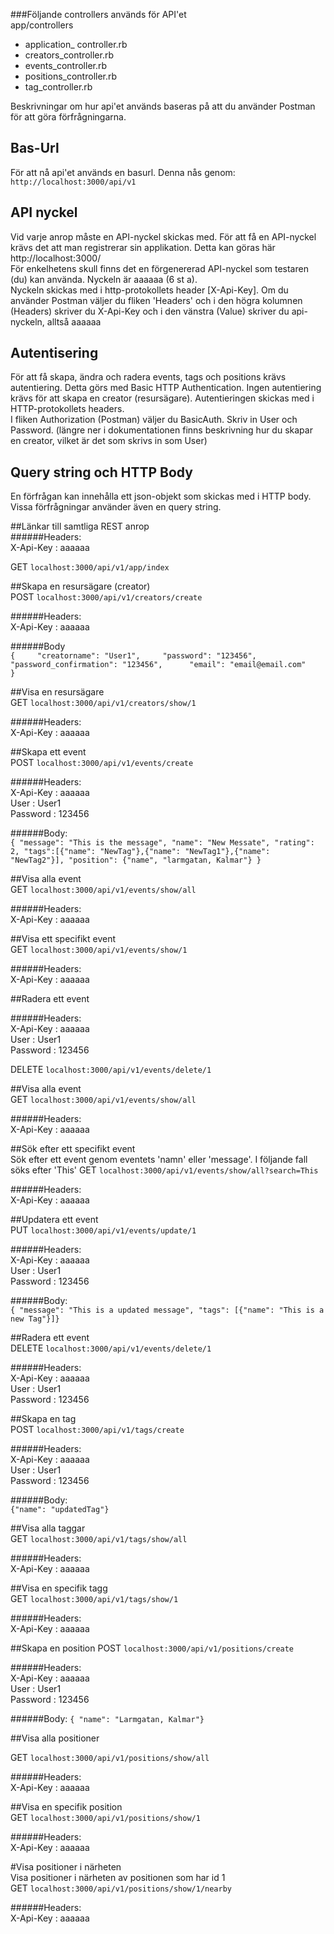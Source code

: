 ###Följande controllers används för API'et   
app/controllers    
  * application_ controller.rb
  * creators_controller.rb    
  * events_controller.rb    
  * positions_controller.rb    
  * tag_controller.rb
  
Beskrivningar om hur api'et används baseras på att du använder Postman för att göra förfrågningarna.       

  
## Bas-Url    
För att nå api'et används en basurl. Denna nås genom:    
  `http://localhost:3000/api/v1`

## API nyckel
Vid varje anrop måste en API-nyckel skickas med. För att få en API-nyckel krävs det att man registrerar sin applikation. Detta kan göras här http://localhost:3000/   
För enkelhetens skull finns det en förgenererad API-nyckel som testaren (du) kan använda. Nyckeln är aaaaaa (6 st a).    
Nyckeln skickas med i http-protokollets header [X-Api-Key]. Om du använder Postman väljer du fliken 'Headers' och i den högra kolumnen (Headers) skriver du X-Api-Key och i den vänstra (Value) skriver du api-nyckeln, alltså aaaaaa     
   
 
## Autentisering    
 För att få skapa, ändra och radera events, tags och positions krävs autentiering. Detta görs med Basic HTTP Authentication. Ingen autentiering krävs för att skapa en creator (resursägare). Autentieringen skickas med i HTTP-protokollets headers.    
 I fliken Authorization (Postman) väljer du BasicAuth. Skriv in User och Password. (längre ner i dokumentationen finns beskrivning hur du skapar en creator, vilket är det som skrivs in som User)    
     
     
## Query string och HTTP Body    
En förfrågan kan innehålla ett json-objekt som skickas med i HTTP body. Vissa förfrågningar använder även en query string.    
    
    
##Länkar till samtliga REST anrop    
######Headers:     
X-Api-Key :  aaaaaa   
    
GET `localhost:3000/api/v1/app/index`    
    
    
##Skapa en resursägare (creator)   
POST `localhost:3000/api/v1/creators/create`    
    
######Headers:    
X-Api-Key :  aaaaaa    
    
######Body   
`{    
    "creatorname": "User1",    
    "password": "123456",    
    "password_confirmation": "123456",     
    "email": "email@email.com"    
}`    
    

##Visa en resursägare    
GET `localhost:3000/api/v1/creators/show/1`    
    
######Headers:    
X-Api-Key :  aaaaaa     
    
    
##Skapa ett event    
POST `localhost:3000/api/v1/events/create`    
     
######Headers:    
X-Api-Key   :   aaaaaa     
User    :    User1      
Password    :    123456    
     
######Body:     
`{
    "message": "This is the message",
    "name": "New Messate",
    "rating": 2,
    "tags":[{"name": "NewTag"},{"name": "NewTag1"},{"name": "NewTag2"}],
    "position": {"name", "larmgatan, Kalmar"}
}`
    
##Visa alla event    
GET `localhost:3000/api/v1/events/show/all`    
    
######Headers:    
X-Api-Key   :   aaaaaa    
     
     
##Visa ett specifikt event    
GET `localhost:3000/api/v1/events/show/1`     
    
######Headers:    
X-Api-Key   :   aaaaaa    
    

##Radera ett event   
    
######Headers:    
X-Api-Key   :   aaaaaa     
User    :    User1      
Password    :    123456    
    
DELETE `localhost:3000/api/v1/events/delete/1`    
     
     
##Visa alla event    
GET `localhost:3000/api/v1/events/show/all`    
    
######Headers:    
X-Api-Key   :   aaaaaa    
     
     
##Sök efter ett specifikt event    
Sök efter ett event genom eventets 'namn' eller 'message'. I följande fall söks efter 'This'
GET `localhost:3000/api/v1/events/show/all?search=This`     
    
######Headers:    
X-Api-Key   :   aaaaaa    
    
##Updatera ett event    
PUT `localhost:3000/api/v1/events/update/1`
     
######Headers:    
X-Api-Key   :   aaaaaa     
User    :    User1      
Password    :    123456    
    
######Body:    
`{ "message": "This is a updated message", "tags": [{"name": "This is a new Tag"}]}`
    
##Radera ett event    
DELETE `localhost:3000/api/v1/events/delete/1`
     
######Headers:    
X-Api-Key   :   aaaaaa     
User    :    User1      
Password    :    123456    
     
    
##Skapa en tag   
POST `localhost:3000/api/v1/tags/create`    
    
######Headers:    
X-Api-Key   :   aaaaaa     
User    :    User1      
Password    :    123456      
    
######Body:    
`{"name": "updatedTag"}`    
    
    
##Visa alla taggar    
GET `localhost:3000/api/v1/tags/show/all`    
    
######Headers:    
X-Api-Key   :   aaaaaa    
    
    
##Visa en specifik tagg   
GET `localhost:3000/api/v1/tags/show/1`    
    
######Headers:    
X-Api-Key   :   aaaaaa 
    
    

##Skapa en position
POST `localhost:3000/api/v1/positions/create`     
    
######Headers:    
X-Api-Key   :   aaaaaa     
User    :    User1      
Password    :    123456    
    
######Body:
`{ "name": "Larmgatan, Kalmar"}`    
    
    
##Visa alla positioner    
    
GET `localhost:3000/api/v1/positions/show/all`    
    
######Headers:    
X-Api-Key   :   aaaaaa    
    
    
##Visa en specifik position    
GET `localhost:3000/api/v1/positions/show/1`    
    
######Headers:    
X-Api-Key   :   aaaaaa    
    
    
#Visa positioner i närheten    
Visa positioner i närheten av positionen som har id 1    
GET `localhost:3000/api/v1/positions/show/1/nearby`   
    
######Headers:    
X-Api-Key   :   aaaaaa






